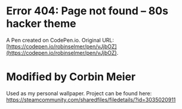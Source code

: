 # Error 404: Page not found – 80s hacker theme

A Pen created on CodePen.io. Original URL: [https://codepen.io/robinselmer/pen/vJjbOZ](https://codepen.io/robinselmer/pen/vJjbOZ).

# Modified by Corbin Meier

Used as my personal wallpaper. Project can be found here: https://steamcommunity.com/sharedfiles/filedetails/?id=3035020911

